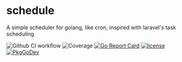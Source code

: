# schedule
A simple scheduler for golang, like cron, inspired with laravel's task scheduling

![Github CI workflow](https://github.com/iflamed/schedule/actions/workflows/ci.yml/badge.svg)
![Coverage](https://img.shields.io/badge/Coverage-97.2%25-brightgreen)
[![Go Report Card](https://goreportcard.com/badge/github.com/iflamed/schedule)](https://goreportcard.com/report/github.com/iflamed/schedule) 
[![license](http://img.shields.io/badge/license-MIT-red.svg?style=flat)](https://raw.githubusercontent.com/iflamed/schedule/master/LICENSE) 
[![PkgGoDev](https://pkg.go.dev/badge/github.com/iflamed/schedule)](https://pkg.go.dev/github.com/iflamed/schedule)
